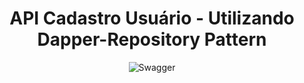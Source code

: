 <div align="center">

# API Cadastro Usuário  - Utilizando Dapper-Repository Pattern

![Swagger](https://github.com/user-attachments/assets/59db7594-90e3-4a21-a5d6-24c2e71cf974)
